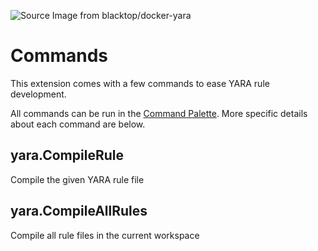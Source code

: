![][logo]

# Commands
This extension comes with a few commands to ease YARA rule development.

All commands can be run in the [Command Palette](https://code.visualstudio.com/docs/getstarted/userinterface#_command-palette).
More specific details about each command are below.

## yara.CompileRule
Compile the given YARA rule file

## yara.CompileAllRules
Compile all rule files in the current workspace

[logo]: ../../images/logo.png "Source Image from blacktop/docker-yara"
